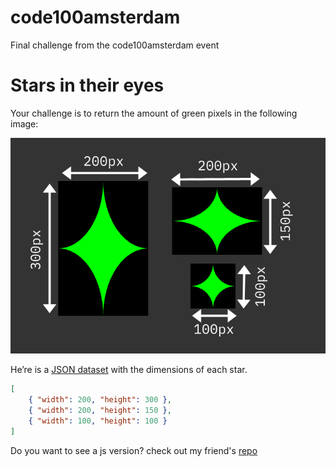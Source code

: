 # code100amsterdam
Final challenge from the code100amsterdam event

# Stars in their eyes
Your challenge is to return the amount of green pixels in the following image:

<img src="stars.png">

He’re is a [JSON dataset](https://devrel.wearedevelopers.com/code100-puzzles/017-stars/stars.json) with the dimensions of each star.

```JSON
[
    { "width": 200, "height": 300 },
    { "width": 200, "height": 150 },
    { "width": 100, "height": 100 }
]
```

Do you want to see a js version? check out my friend's [repo](https://github.com/agh92/code100amsterdam/tree/main)